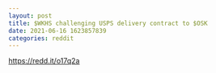 ```yaml
--- 
layout: post 
title: $WKHS challenging USPS delivery contract to $OSK 
date: 2021-06-16 1623857839 
categories: reddit 
--- 
```

https://redd.it/o17q2a